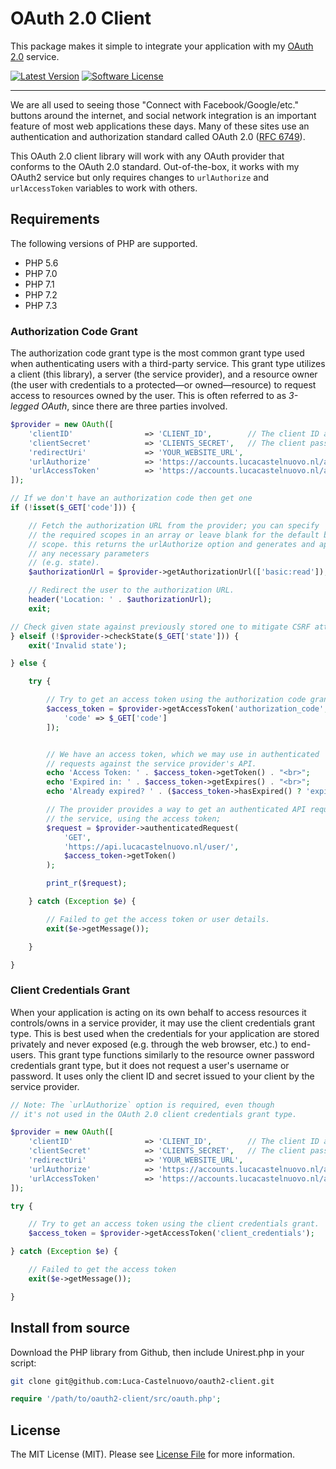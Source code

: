 # OAuth 2.0 Client

This package makes it simple to integrate your application with my [OAuth 2.0](https://accounts.lucacastelnuovo.nl) service.

[![Latest Version](https://img.shields.io/github/release/luca-castelnuovo/oauth2-client.svg?style=flat-square)](https://github.com/Luca-Castelnuovo/oauth2-client/releases)
[![Software License](https://img.shields.io/github/license/Luca-Castelnuovo/oauth2-client.svg?style=flat-square)](https://github.com/Luca-Castelnuovo/oauth2-client/blob/master/LICENSE)

---

We are all used to seeing those "Connect with Facebook/Google/etc." buttons around the internet, and social network integration is an important feature of most web applications these days. Many of these sites use an authentication and authorization standard called OAuth 2.0 ([RFC 6749](http://tools.ietf.org/html/rfc6749)).

This OAuth 2.0 client library will work with any OAuth provider that conforms to the OAuth 2.0 standard. Out-of-the-box, it works with my OAuth2 service but only requires changes to `urlAuthorize` and `urlAccessToken` variables to work with others.

## Requirements

The following versions of PHP are supported.

* PHP 5.6
* PHP 7.0
* PHP 7.1
* PHP 7.2
* PHP 7.3

### Authorization Code Grant

The authorization code grant type is the most common grant type used when authenticating users with a third-party service. This grant type utilizes a client (this library), a server (the service provider), and a resource owner (the user with credentials to a protected—or owned—resource) to request access to resources owned by the user. This is often referred to as _3-legged OAuth_, since there are three parties involved.

```php
$provider = new OAuth([
    'clientID'                => 'CLIENT_ID',        // The client ID assigned to you by the provider
    'clientSecret'            => 'CLIENTS_SECRET',   // The client password assigned to you by the provider
    'redirectUri'             => 'YOUR_WEBSITE_URL',
    'urlAuthorize'            => 'https://accounts.lucacastelnuovo.nl/auth/authorize',
    'urlAccessToken'          => 'https://accounts.lucacastelnuovo.nl/auth/token',
]);

// If we don't have an authorization code then get one
if (!isset($_GET['code'])) {

    // Fetch the authorization URL from the provider; you can specify
    // the required scopes in an array or leave blank for the default basic:read
    // scope. this returns the urlAuthorize option and generates and applies
    // any necessary parameters
    // (e.g. state).
    $authorizationUrl = $provider->getAuthorizationUrl(['basic:read']);

    // Redirect the user to the authorization URL.
    header('Location: ' . $authorizationUrl);
    exit;

// Check given state against previously stored one to mitigate CSRF attack
} elseif (!$provider->checkState($_GET['state'])) {
    exit('Invalid state');

} else {

    try {

        // Try to get an access token using the authorization code grant.
        $access_token = $provider->getAccessToken('authorization_code', [
            'code' => $_GET['code']
        ]);


        // We have an access token, which we may use in authenticated
        // requests against the service provider's API.
        echo 'Access Token: ' . $access_token->getToken() . "<br>";
        echo 'Expired in: ' . $access_token->getExpires() . "<br>";
        echo 'Already expired? ' . ($access_token->hasExpired() ? 'expired' : 'not expired') . "<br>";

        // The provider provides a way to get an authenticated API request for
        // the service, using the access token;
        $request = $provider->authenticatedRequest(
            'GET',
            'https://api.lucacastelnuovo.nl/user/',
            $access_token->getToken()
        );

        print_r($request);

    } catch (Exception $e) {

        // Failed to get the access token or user details.
        exit($e->getMessage());

    }

}
```

### Client Credentials Grant

When your application is acting on its own behalf to access resources it controls/owns in a service provider, it may use the client credentials grant type. This is best used when the credentials for your application are stored privately and never exposed (e.g. through the web browser, etc.) to end-users. This grant type functions similarly to the resource owner password credentials grant type, but it does not request a user's username or password. It uses only the client ID and secret issued to your client by the service provider.

```php
// Note: The `urlAuthorize` option is required, even though
// it's not used in the OAuth 2.0 client credentials grant type.

$provider = new OAuth([
    'clientID'                => 'CLIENT_ID',        // The client ID assigned to you by the provider
    'clientSecret'            => 'CLIENTS_SECRET',   // The client password assigned to you by the provider
    'redirectUri'             => 'YOUR_WEBSITE_URL',
    'urlAuthorize'            => 'https://accounts.lucacastelnuovo.nl/auth/authorize',
    'urlAccessToken'          => 'https://accounts.lucacastelnuovo.nl/auth/token',
]);

try {

    // Try to get an access token using the client credentials grant.
    $access_token = $provider->getAccessToken('client_credentials');

} catch (Exception $e) {

    // Failed to get the access token
    exit($e->getMessage());

}
```

## Install from source

Download the PHP library from Github, then include Unirest.php in your script:

```bash
git clone git@github.com:Luca-Castelnuovo/oauth2-client.git
```

```php
require '/path/to/oauth2-client/src/oauth.php';
```

## License

The MIT License (MIT). Please see [License File](https://github.com/Luca-Castelnuovo/oauth2-client/blob/master/LICENSE) for more information.

